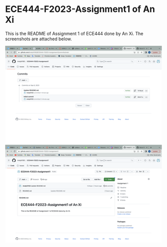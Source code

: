 # ECE444-F2023-Assignment1 of An Xi
This is the README of Assignment 1 of ECE444 done by An Xi. The screenshots are attached below.

![alt text](https://github.com/AndyXi163/ECE444-F2023-Assignment1/blob/main/A1_1_1.png)
![alt text](https://github.com/AndyXi163/ECE444-F2023-Assignment1/blob/main/A1_1_2.png)
